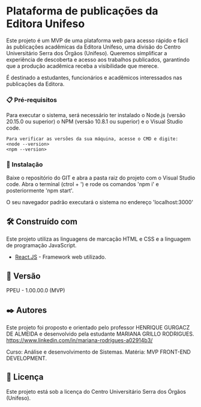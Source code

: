 # Plataforma de publicações da Editora Unifeso

Este projeto é um MVP de uma plataforma web para acesso rápido e fácil às publicações acadêmicas da Editora Unifeso, uma divisão do Centro Universitário Serra dos Órgãos (Unifeso).
Queremos simplificar a experiência de descoberta e acesso aos trabalhos publicados, garantindo que a produção acadêmica receba a visibilidade que merece.

É destinado a estudantes, funcionários e acadêmicos interessados nas publicações da Editora.


### 📋 Pré-requisitos

Para executar o sistema, será necessário ter instalado o Node.js (versão 20.15.0 ou superior) o NPM (versão 10.8.1 ou superior) e o Visual Studio code.

```
Para verificar as versões da sua máquina, acesse o CMD e digite:
<node --version>
<npm --version>
```

### 🔧 Instalação

Baixe o repositório do GIT e abra a pasta raiz do projeto com o Visual Studio code.
Abra o terminal (ctrol + ') e rode os comandos 'npm i' e posteriormente 'npm start'.

O seu navegador padrão executará o sistema no endereço 'localhost:3000'

## 🛠️ Construído com

Este projeto utiliza as linguagens de marcação HTML e CSS e a linguagem de programação JavaScript.

* [React.JS]((https://react.dev/)) - Framework web utilizado.


## 📌 Versão

PPEU - 1.00.00.0 (MVP)

## ✒️ Autores

Este projeto foi proposto e orientado pelo professor HENRIQUE GURGACZ DE ALMEIDA e desenvolvido pela estudante MARIANA GRILLO RODRIGUES. 
https://www.linkedin.com/in/mariana-rodrigues-a02914b3/

Curso: Análise e desenvolvimento de Sistemas.
Matéria: MVP FRONT-END DEVELOPMENT.

## 📄 Licença

Este projeto está sob a licença do Centro Universitário Serra dos Órgãos (Unifeso).
